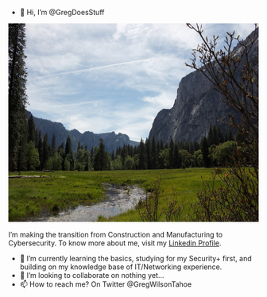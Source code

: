 - 👋 Hi, I’m @GregDoesStuff

<p align="center">
  <img src="IMG_5641.CR2.jpg" height="400px" width="600px">
</p>
<p>
I’m making the transition from Construction and Manufacturing to Cybersecurity.
To know more about me, visit my <a href="https://www.linkedin.com/in/gregdoesstuff/">Linkedin Profile</a>.
</p>

- 🌱 I’m currently learning the basics, studying for my Security+ first, and building on my knowledge base of IT/Networking experience.
- 💞️ I’m looking to collaborate on nothing yet...
- 📫 How to reach me? On Twitter @GregWilsonTahoe

<!---
GregDoesStuff/GregDoesStuff is a ✨ special ✨ repository because its `README.md` (this file) appears on your GitHub profile.
You can click the Preview link to take a look at your changes.
--->
